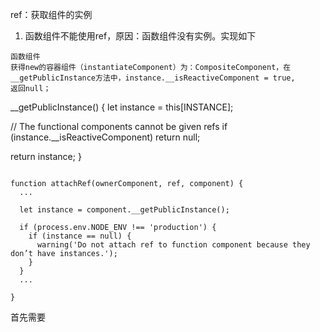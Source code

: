 ref：获取组件的实例
1. 函数组件不能使用ref，原因：函数组件没有实例。实现如下
```
函数组件 
获得new的容器组件（instantiateComponent）为：CompositeComponent，在__getPublicInstance方法中，instance.__isReactiveComponent = true,
返回null；

```
 __getPublicInstance() {
  let instance = this[INSTANCE];

  // The functional components cannot be given refs
  if (instance.__isReactiveComponent) return null;

  return instance;
}
```

function attachRef(ownerComponent, ref, component) {
  ...

  let instance = component.__getPublicInstance();

  if (process.env.NODE_ENV !== 'production') {
    if (instance == null) {
      warning('Do not attach ref to function component because they don’t have instances.');
    }
  }
  ...

}

```

首先需要